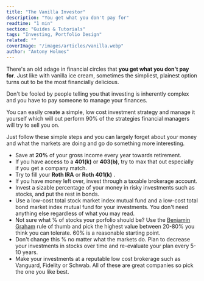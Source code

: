 ```yaml
---
title: "The Vanilla Investor"
description: "You get what you don't pay for"
readtime: "1 min"
section: "Guides & Tutorials"
tags: "Investing, Portfolio Design"
related: ""
coverImage: "/images/articles/vanilla.webp"
author: "Antony Holmes"
---
```


There's an old adage in financial circles that **you get what you don't pay for**. Just like with vanilla ice cream, sometimes the simpliest, plainest option
turns out to be the most financially delicious.
<!-- end -->
Don't be fooled by people telling you that investing is inherently complex and you have to pay someone to manage your finances. 

You can easily create a simple, low cost investment strategy and manage it yourself which will out perform 90% of the strategies financial managers will try to sell you on. 

Just follow these simple steps and you can largely forget about your money and what the markets are doing and go do something more interesting.

- Save at **20%** of your gross income every year towards retirement.
- If you have access to a **401(k)** or **403(b)**, try to max that out especially if you get a company match.
- Try to fill your **Roth IRA** or **Roth 401(k)** .
- If you have money left over, invest through a taxable brokerage account.
- Invest a sizable percentage of your money in risky investments such as stocks, and put the rest in bonds.
- Use a low-cost total stock market index mutual fund and a low-cost total bond market index mutual fund for your investments. You don't need anything else regardless of what you may read.
- Not sure what % of stocks your porfolio should be? Use the [Benjamin Graham](https://en.wikipedia.org/wiki/Benjamin_Graham) rule of thumb and pick the highest value between 20-80% you think you can tolerate. 60% is a reasonable starting point.
- Don't change this % no matter what the markets do. Plan to decrease your investments in stocks over time and re-evaluate your plan every 5-10 years.
- Make your investments at a reputable low cost brokerage such as Vanguard, Fidelity or Schwab. All of these are great companies so pick the one you like best.
